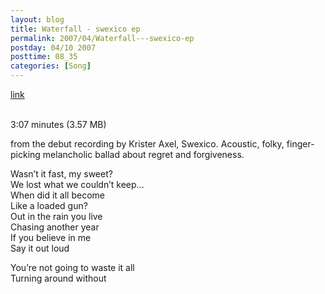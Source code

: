 ```yaml
---
layout: blog
title: Waterfall - swexico ep
permalink: 2007/04/Waterfall---swexico-ep
postday: 04/10 2007
posttime: 08_35
categories: [Song]
---
```


<a href="http://kristeraxel.com/media/vault/03waterfall_0.mp3">link</a>

<br />3:07 minutes (3.57 MB)<p>from the debut recording by Krister Axel, Swexico. Acoustic, folky, finger-picking melancholic ballad about regret and forgiveness.</p>
<p>Wasn’t it fast, my sweet?<br />
We lost what we couldn’t keep…<br />
When did it all become<br />
Like a loaded gun?<br />
Out in the rain you live<br />
Chasing another year<br />
If you believe in me<br />
Say it out loud</p>
<p>You’re not going to waste it all<br />
Turning around without</p>
